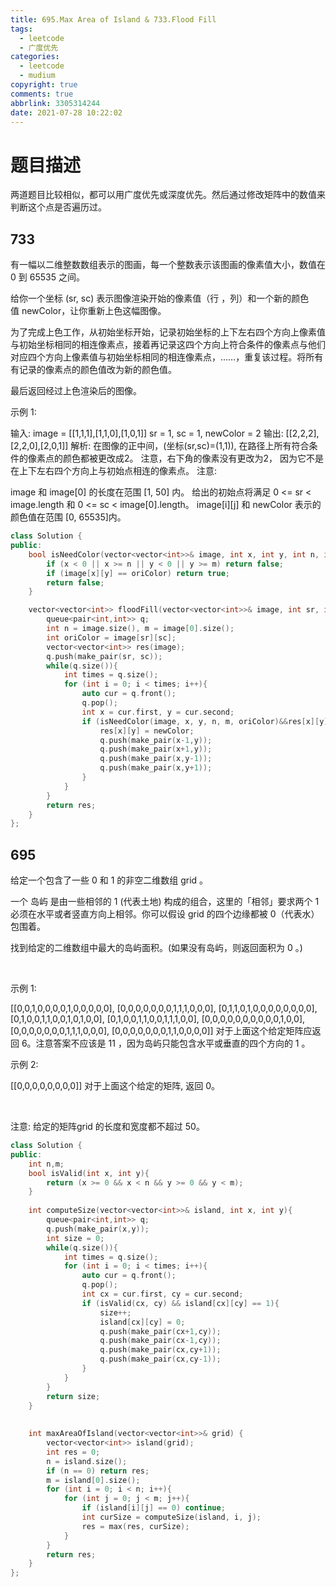 ```yaml
---
title: 695.Max Area of Island & 733.Flood Fill
tags:
  - leetcode
  - 广度优先
categories:
  - leetcode
  - mudium
copyright: true
comments: true
abbrlink: 3305314244
date: 2021-07-28 10:22:02
---
```

# 题目描述
两道题目比较相似，都可以用广度优先或深度优先。然后通过修改矩阵中的数值来判断这个点是否遍历过。


## 733

有一幅以二维整数数组表示的图画，每一个整数表示该图画的像素值大小，数值在 0 到 65535 之间。

给你一个坐标 (sr, sc) 表示图像渲染开始的像素值（行 ，列）和一个新的颜色值 newColor，让你重新上色这幅图像。

为了完成上色工作，从初始坐标开始，记录初始坐标的上下左右四个方向上像素值与初始坐标相同的相连像素点，接着再记录这四个方向上符合条件的像素点与他们对应四个方向上像素值与初始坐标相同的相连像素点，……，重复该过程。将所有有记录的像素点的颜色值改为新的颜色值。

最后返回经过上色渲染后的图像。

示例 1:

输入: 
image = [[1,1,1],[1,1,0],[1,0,1]]
sr = 1, sc = 1, newColor = 2
输出: [[2,2,2],[2,2,0],[2,0,1]]
解析: 
在图像的正中间，(坐标(sr,sc)=(1,1)),
在路径上所有符合条件的像素点的颜色都被更改成2。
注意，右下角的像素没有更改为2，
因为它不是在上下左右四个方向上与初始点相连的像素点。
注意:

image 和 image[0] 的长度在范围 [1, 50] 内。
给出的初始点将满足 0 <= sr < image.length 和 0 <= sc < image[0].length。
image[i][j] 和 newColor 表示的颜色值在范围 [0, 65535]内。


```C++
class Solution {
public:
    bool isNeedColor(vector<vector<int>>& image, int x, int y, int n, int m, int oriColor){
        if (x < 0 || x >= n || y < 0 || y >= m) return false;
        if (image[x][y] == oriColor) return true;
        return false;
    }

    vector<vector<int>> floodFill(vector<vector<int>>& image, int sr, int sc, int newColor) {
        queue<pair<int,int>> q;
        int n = image.size(), m = image[0].size();
        int oriColor = image[sr][sc];
        vector<vector<int>> res(image);
        q.push(make_pair(sr, sc));
        while(q.size()){
            int times = q.size();
            for (int i = 0; i < times; i++){
                auto cur = q.front();
                q.pop();
                int x = cur.first, y = cur.second;
                if (isNeedColor(image, x, y, n, m, oriColor)&&res[x][y]!=newColor){
                    res[x][y] = newColor;
                    q.push(make_pair(x-1,y));
                    q.push(make_pair(x+1,y));
                    q.push(make_pair(x,y-1));
                    q.push(make_pair(x,y+1));
                }
            }
        }
        return res;
    }
};

```

## 695


给定一个包含了一些 0 和 1 的非空二维数组 grid 。

一个 岛屿 是由一些相邻的 1 (代表土地) 构成的组合，这里的「相邻」要求两个 1 必须在水平或者竖直方向上相邻。你可以假设 grid 的四个边缘都被 0（代表水）包围着。

找到给定的二维数组中最大的岛屿面积。(如果没有岛屿，则返回面积为 0 。)

 

示例 1:

[[0,0,1,0,0,0,0,1,0,0,0,0,0],
 [0,0,0,0,0,0,0,1,1,1,0,0,0],
 [0,1,1,0,1,0,0,0,0,0,0,0,0],
 [0,1,0,0,1,1,0,0,1,0,1,0,0],
 [0,1,0,0,1,1,0,0,1,1,1,0,0],
 [0,0,0,0,0,0,0,0,0,0,1,0,0],
 [0,0,0,0,0,0,0,1,1,1,0,0,0],
 [0,0,0,0,0,0,0,1,1,0,0,0,0]]
对于上面这个给定矩阵应返回 6。注意答案不应该是 11 ，因为岛屿只能包含水平或垂直的四个方向的 1 。

示例 2:

[[0,0,0,0,0,0,0,0]]
对于上面这个给定的矩阵, 返回 0。

 

注意: 给定的矩阵grid 的长度和宽度都不超过 50。





```C++
class Solution {
public:
    int n,m;
    bool isValid(int x, int y){
        return (x >= 0 && x < n && y >= 0 && y < m);
    }
    
    int computeSize(vector<vector<int>>& island, int x, int y){
        queue<pair<int,int>> q;
        q.push(make_pair(x,y));
        int size = 0;
        while(q.size()){
            int times = q.size();
            for (int i = 0; i < times; i++){
                auto cur = q.front();
                q.pop();
                int cx = cur.first, cy = cur.second;
                if (isValid(cx, cy) && island[cx][cy] == 1){
                    size++;
                    island[cx][cy] = 0;
                    q.push(make_pair(cx+1,cy));
                    q.push(make_pair(cx-1,cy));
                    q.push(make_pair(cx,cy+1));
                    q.push(make_pair(cx,cy-1));
                }
            }
        }
        return size;
    }
    
    
    int maxAreaOfIsland(vector<vector<int>>& grid) {
        vector<vector<int>> island(grid);
        int res = 0;
        n = island.size();
        if (n == 0) return res;
        m = island[0].size();
        for (int i = 0; i < n; i++){
            for (int j = 0; j < m; j++){
                if (island[i][j] == 0) continue;
                int curSize = computeSize(island, i, j);
                res = max(res, curSize);
            }
        }
        return res;
    }
};
```